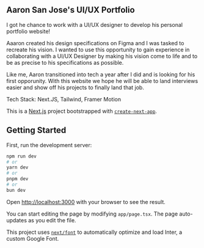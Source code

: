 ## Aaron San Jose's UI/UX Portfolio
<p>I got he chance to work with a UI/UX designer to develop his personal portfolio website!</p>
<p>Aaaron created his design specifications on Figma and I was tasked to recreate his vision. I wanted to use this opportunity to gain experience in collaborating with a UI/UX Designer by making his vision come to life and to be as precise to his specifications as possible.</p>
<p>Like me, Aaron transitioned into tech a year after I did and is looking for his first opporunity. With this website we hope he will be able to land interviews easier and show off his projects to finally land that job. </p>

<p>Tech Stack:
Next.JS, Tailwind, Framer Motion </p>

This is a [Next.js](https://nextjs.org/) project bootstrapped with [`create-next-app`](https://github.com/vercel/next.js/tree/canary/packages/create-next-app).

## Getting Started

First, run the development server:

```bash
npm run dev
# or
yarn dev
# or
pnpm dev
# or
bun dev
```

Open [http://localhost:3000](http://localhost:3000) with your browser to see the result.

You can start editing the page by modifying `app/page.tsx`. The page auto-updates as you edit the file.

This project uses [`next/font`](https://nextjs.org/docs/basic-features/font-optimization) to automatically optimize and load Inter, a custom Google Font.

